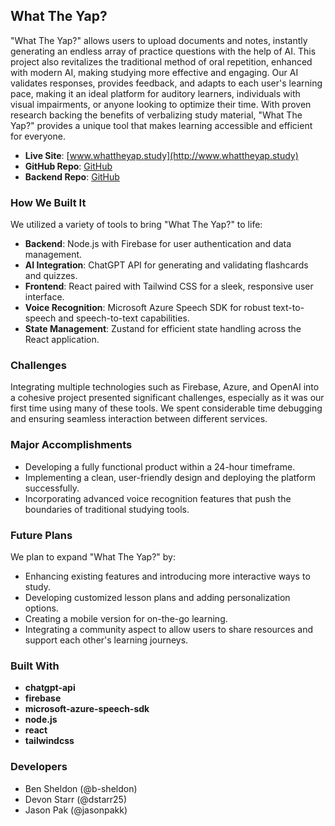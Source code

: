 ## What The Yap?

"What The Yap?" allows users to upload documents and notes, instantly generating an endless array of practice questions with the help of AI. This project also revitalizes the traditional method of oral repetition, enhanced with modern AI, making studying more effective and engaging. Our AI validates responses, provides feedback, and adapts to each user's learning pace, making it an ideal platform for auditory learners, individuals with visual impairments, or anyone looking to optimize their time. With proven research backing the benefits of verbalizing study material, "What The Yap?" provides a unique tool that makes learning accessible and efficient for everyone.

- **Live Site**: [www.whattheyap.study](http://www.whattheyap.study)
- **GitHub Repo**: [GitHub](https://github.com/b-sheldon/whattheyap)
- **Backend Repo**: [GitHub](https://github.com/dstarr25/whattheyap-backend)


### How We Built It
We utilized a variety of tools to bring "What The Yap?" to life:
- **Backend**: Node.js with Firebase for user authentication and data management.
- **AI Integration**: ChatGPT API for generating and validating flashcards and quizzes.
- **Frontend**: React paired with Tailwind CSS for a sleek, responsive user interface.
- **Voice Recognition**: Microsoft Azure Speech SDK for robust text-to-speech and speech-to-text capabilities.
- **State Management**: Zustand for efficient state handling across the React application.

### Challenges
Integrating multiple technologies such as Firebase, Azure, and OpenAI into a cohesive project presented significant challenges, especially as it was our first time using many of these tools. We spent considerable time debugging and ensuring seamless interaction between different services.

### Major Accomplishments
- Developing a fully functional product within a 24-hour timeframe.
- Implementing a clean, user-friendly design and deploying the platform successfully.
- Incorporating advanced voice recognition features that push the boundaries of traditional studying tools.

### Future Plans
We plan to expand "What The Yap?" by:
- Enhancing existing features and introducing more interactive ways to study.
- Developing customized lesson plans and adding personalization options.
- Creating a mobile version for on-the-go learning.
- Integrating a community aspect to allow users to share resources and support each other's learning journeys.

### Built With
- **chatgpt-api**
- **firebase**
- **microsoft-azure-speech-sdk**
- **node.js**
- **react**
- **tailwindcss**

### Developers
- Ben Sheldon (@b-sheldon)
- Devon Starr (@dstarr25)
- Jason Pak (@jasonpakk)